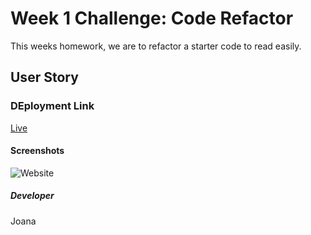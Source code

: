 # Week 1 Challenge: Code Refactor
This weeks homework, we are to refactor a starter code to read easily.
## User Story

### DEployment Link
[Live]()

#### Screenshots
![Website]()

##### Developer
Joana